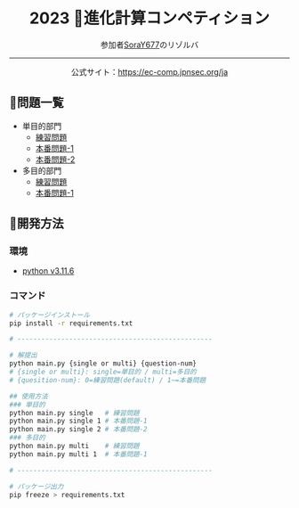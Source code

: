 <div align=center>

# 2023 🧭進化計算コンペティション

参加者[SoraY677](https://github.com/SoraY677/)のリゾルバ

---

公式サイト：https://ec-comp.jpnsec.org/ja

</div>

## 📰問題一覧

- 単目的部門
  - [練習問題](https://ec-comp.jpnsec.org/ja/matches/93)
  - [本番問題-1](https://ec-comp.jpnsec.org/ja/matches/94)
  - [本番問題-2](https://ec-comp.jpnsec.org/ja/matches/95)
- 多目的部門
  - [練習問題](https://ec-comp.jpnsec.org/ja/matches/96)
  - [本番問題-1](https://ec-comp.jpnsec.org/ja/matches/97)

## 🔧開発方法

### 環境

- [python v3.11.6](https://www.python.org/downloads/)

### コマンド

```bash
# パッケージインストール
pip install -r requirements.txt

# -------------------------------------------------

# 解提出
python main.py {single or multi} {question-num}
# {single or multi}: single=単目的 / multi=多目的
# {quesition-num}: 0=練習問題(default) / 1~=本番問題

## 使用方法
### 単目的
python main.py single   # 練習問題
python main.py single 1 # 本番問題-1
python main.py single 2 # 本番問題-2
### 多目的
python main.py multi    # 練習問題
python main.py multi 1  # 本番問題-1

# -------------------------------------------------

# パッケージ出力
pip freeze > requirements.txt

```

